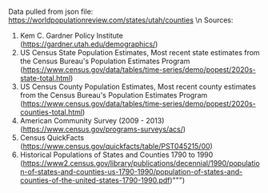 Data pulled from json file: https://worldpopulationreview.com/states/utah/counties \n
Sources:
1. Kem C. Gardner Policy Institute (https://gardner.utah.edu/demographics/)
2. US Census State Population Estimates, Most recent state estimates from the Census Bureau's Population Estimates Program (https://www.census.gov/data/tables/time-series/demo/popest/2020s-state-total.html)
3. US Census County Population Estimates, Most recent county estimates from the Census Bureau's Population Estimates Program (https://www.census.gov/data/tables/time-series/demo/popest/2020s-counties-total.html)
4. American Community Survey (2009 - 2013)(https://www.census.gov/programs-surveys/acs/)
5. Census QuickFacts (https://www.census.gov/quickfacts/table/PST045215/00)
6. Historical Populations of States and Counties 1790 to 1990 (https://www2.census.gov/library/publications/decennial/1990/population-of-states-and-counties-us-1790-1990/population-of-states-and-counties-of-the-united-states-1790-1990.pdf)""")
